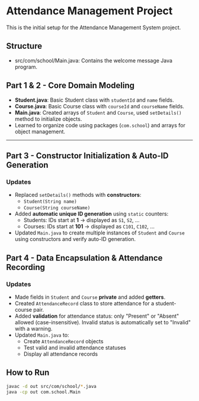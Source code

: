 # Attendance Management Project

This is the initial setup for the Attendance Management System project.

## Structure
- src/com/school/Main.java: Contains the welcome message Java program.

## Part 1 & 2 - Core Domain Modeling

- **Student.java**: Basic Student class with `studentId` and `name` fields.  
- **Course.java**: Basic Course class with `courseId` and `courseName` fields.  
- **Main.java**: Created arrays of `Student` and `Course`, used `setDetails()` method to initialize objects.  
- Learned to organize code using packages (`com.school`) and arrays for object management.  

---

## Part 3 - Constructor Initialization & Auto-ID Generation

### Updates
- Replaced `setDetails()` methods with **constructors**:
  - `Student(String name)`
  - `Course(String courseName)`
- Added **automatic unique ID generation** using `static` counters:
  - Students: IDs start at **1** → displayed as `S1`, `S2`, …
  - Courses: IDs start at **101** → displayed as `C101`, `C102`, …
- Updated `Main.java` to create multiple instances of `Student` and `Course` using constructors and verify auto-ID generation.

## Part 4 - Data Encapsulation & Attendance Recording

### Updates
- Made fields in `Student` and `Course` **private** and added **getters**.
- Created `AttendanceRecord` class to store attendance for a student-course pair.
- Added **validation** for attendance status: only "Present" or "Absent" allowed (case-insensitive). Invalid status is automatically set to "Invalid" with a warning.
- Updated `Main.java` to:
  - Create `AttendanceRecord` objects
  - Test valid and invalid attendance statuses
  - Display all attendance records

## How to Run
```bash
javac -d out src/com/school/*.java
java -cp out com.school.Main